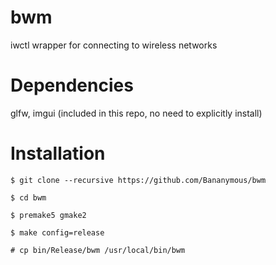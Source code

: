# bwm
iwctl wrapper for connecting to wireless networks

# Dependencies
glfw, imgui (included in this repo, no need to explicitly install)

# Installation

```
$ git clone --recursive https://github.com/Bananymous/bwm

$ cd bwm

$ premake5 gmake2

$ make config=release

# cp bin/Release/bwm /usr/local/bin/bwm
```
